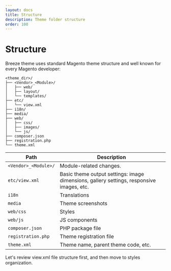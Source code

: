 ```yaml
---
layout: docs
title: Structure
description: Theme folder structure
order: 100
---
```


# Structure

Breeze theme uses standard Magento theme structure and well known for
every Magento developer:

```
<theme_dir>/
├── <Vendor>_<Module>/
│   ├── web/
│   ├── layout/
│   └── templates/
├── etc/
│   └── view.xml
├── i18n/
├── media/
├── web/
│   ├── css/
│   ├── images/
│   └── js/
├── composer.json
├── registration.php
└── theme.xml
```

Path                    | Description
------------------------|--------------------------
`<Vendor>_<Module>/`    | Module-related changes.
`etc/view.xml`          | Basic theme output settings: image dimensions, gallery settings, responsive images, etc.
`i18n`                  | Translations
`media`                 | Theme screenshots
`web/css`               | Styles
`web/js`                | JS components
`composer.json`         | PHP package file
`registration.php`      | Theme registration file
`theme.xml`             | Theme name, parent theme code, etc.

Let's review view.xml file structure first, and then move to styles organization.
